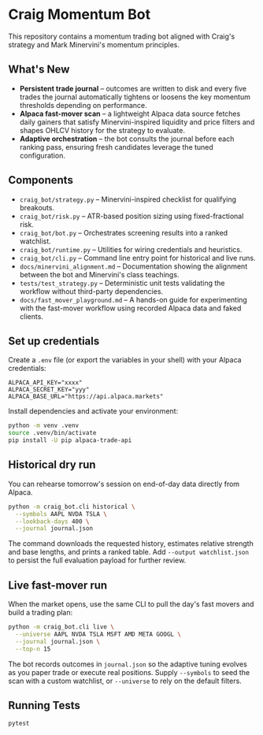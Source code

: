 # Craig Momentum Bot

This repository contains a momentum trading bot aligned with Craig's strategy
and Mark Minervini's momentum principles.

## What's New

- **Persistent trade journal** – outcomes are written to disk and every five
  trades the journal automatically tightens or loosens the key momentum
  thresholds depending on performance.
- **Alpaca fast-mover scan** – a lightweight Alpaca data source fetches daily
  gainers that satisfy Minervini-inspired liquidity and price filters and
  shapes OHLCV history for the strategy to evaluate.
- **Adaptive orchestration** – the bot consults the journal before each
  ranking pass, ensuring fresh candidates leverage the tuned configuration.

## Components

- `craig_bot/strategy.py` – Minervini-inspired checklist for qualifying
  breakouts.
- `craig_bot/risk.py` – ATR-based position sizing using fixed-fractional risk.
- `craig_bot/bot.py` – Orchestrates screening results into a ranked watchlist.
- `craig_bot/runtime.py` – Utilities for wiring credentials and heuristics.
- `craig_bot/cli.py` – Command line entry point for historical and live runs.
- `docs/minervini_alignment.md` – Documentation showing the alignment between
  the bot and Minervini's class teachings.
- `tests/test_strategy.py` – Deterministic unit tests validating the workflow
  without third-party dependencies.
- `docs/fast_mover_playground.md` – A hands-on guide for experimenting with the
  fast-mover workflow using recorded Alpaca data and faked clients.

## Set up credentials

Create a `.env` file (or export the variables in your shell) with your Alpaca
credentials:

```dotenv
ALPACA_API_KEY="xxxx"
ALPACA_SECRET_KEY="yyy"
ALPACA_BASE_URL="https://api.alpaca.markets"
```

Install dependencies and activate your environment:

```bash
python -m venv .venv
source .venv/bin/activate
pip install -U pip alpaca-trade-api
```

## Historical dry run

You can rehearse tomorrow's session on end-of-day data directly from Alpaca.

```bash
python -m craig_bot.cli historical \
  --symbols AAPL NVDA TSLA \
  --lookback-days 400 \
  --journal journal.json
```

The command downloads the requested history, estimates relative strength and
base lengths, and prints a ranked table. Add `--output watchlist.json` to
persist the full evaluation payload for further review.

## Live fast-mover run

When the market opens, use the same CLI to pull the day's fast movers and build
a trading plan:

```bash
python -m craig_bot.cli live \
  --universe AAPL NVDA TSLA MSFT AMD META GOOGL \
  --journal journal.json \
  --top-n 15
```

The bot records outcomes in `journal.json` so the adaptive tuning evolves as you
paper trade or execute real positions. Supply `--symbols` to seed the scan with
a custom watchlist, or `--universe` to rely on the default filters.

## Running Tests

```bash
pytest
```

